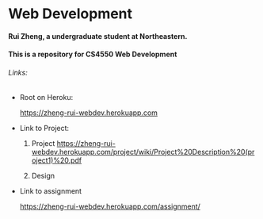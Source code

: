 # Web Development

#### Rui Zheng, a undergraduate student at Northeastern.

#### This is a repository for CS4550 Web Development

###### Links:

- Root on Heroku:

  https://zheng-rui-webdev.herokuapp.com

- Link to Project:

  1. Project
  https://zheng-rui-webdev.herokuapp.com/project/wiki/Project%20Description%20(project1)%20.pdf

  1. Design


- Link to assignment

  https://zheng-rui-webdev.herokuapp.com/assignment/
